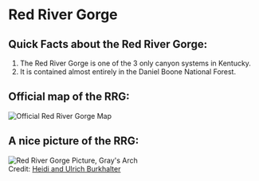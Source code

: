 # Red River Gorge

## Quick Facts about the Red River Gorge:
1. The Red River Gorge is one of the 3 only canyon systems in Kentucky.
2. It is contained almost entirely in the Daniel Boone National Forest.

## Official map of the RRG:
![Official Red River Gorge Map](https://www.mobilemaplets.com/thumbnails/2624_thumbnail-1024.jpg)

## A nice picture of the RRG:
![Red River Gorge Picture, Gray's Arch](http://a4.pbase.com/o6/19/613119/1/75899083.Auw2itPg.HighlightsShadowsrrg6p.jpg)   
Credit: [Heidi and Ulrich Burkhalter](http://www.pbase.com/uloo/image/75899083)
